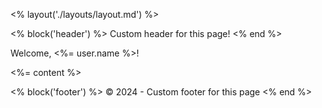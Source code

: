 <% layout('./layouts/layout.md') %>

<% block('header') %>
Custom header for this page!
<% end %>

Welcome, <%= user.name %>!

<%= content %>

<% block('footer') %>
© 2024 - Custom footer for this page
<% end %>
